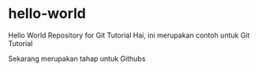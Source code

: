 # hello-world
Hello World Repository for Git Tutorial
Hai, ini merupakan contoh untuk Git Tutorial

Sekarang merupakan tahap untuk Githubs
